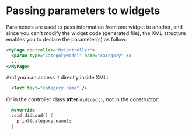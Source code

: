 

# Passing parameters to widgets
Parameters are used to pass information from one widget to another, and since you can't modify the widget code (generated file), the XML structure enables you to declare the parameter(s) as follow:
```XML
<MyPage controller="MyController">
  <param type="CategoryModel" name="category" />
  ...
</MyPage>
```

And you can access it directly inside XML:
```XML
  <Text text="category.name" />
```

Or in the controller class **after** `didLoad()`, not in the constructor:
```dart
  @override
  void didLoad() {
    print(category.name);
  }
```

